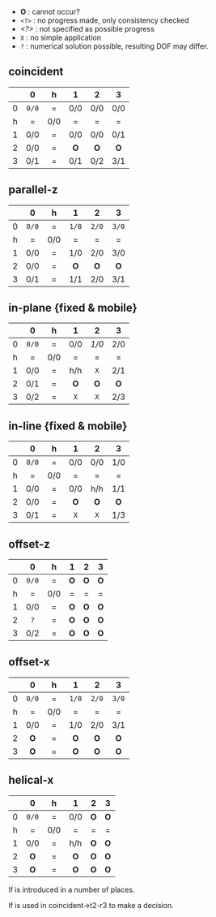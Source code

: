 
 * **O** : cannot occur?
 * `<?>` : no progress made, only consistency checked
 * *<?>* : not specified as possible progress
 * `X` : no simple application
 * `?` : numerical solution possible, resulting DOF may differ.


## coincident

|     |   0   |   h   |   1   |   2   |   3   |
|:---:|:-----:|:-----:|:-----:|:-----:|:-----:|
|  0  | `0/0` |   =   |  0/0  |  0/0  |  0/0  |
|  h  |   =   |  0/0  |   =   |   =   |   =   |
|  1  |  0/0  |   =   |  0/0  |  0/0  |  0/1  |
|  2  |  0/0  |   =   | **O** | **O** | **O** |
|  3  |  0/1  |   =   |  0/1  |  0/2  |  3/1  |

## parallel-z

|     |   0   |   h   |   1   |   2   |   3   |
|:---:|:-----:|:-----:|:-----:|:-----:|:-----:|
|  0  | `0/0` |   =   | `1/0` | `2/0` | `3/0` |
|  h  |   =   |  0/0  |   =   |   =   |   =   |
|  1  |  0/0  |   =   |  1/0  |  2/0  |  3/0  |
|  2  |  0/0  |   =   | **O** | **O** | **O** |
|  3  |  0/1  |   =   |  1/1  |  2/0  |  3/1  |


## in-plane {fixed & mobile}

|     |   0   |   h   |   1   |   2   |   3   |
|:---:|:-----:|:-----:|:-----:|:-----:|:-----:|
|  0  | `0/0` |   =   |  0/0  | *1/0* |  2/0  |
|  h  |   =   |  0/0  |   =   |   =   |   =   |
|  1  |  0/0  |   =   |  h/h  |  `X`  |  2/1  |
|  2  |  0/1  |   =   | **O** | **O** | **O** |
|  3  |  0/2  |   =   |  `X`  |  `X`  |  2/3  |

## in-line {fixed & mobile}

|     |   0   |   h   |   1   |   2   |   3   |
|:---:|:-----:|:-----:|:-----:|:-----:|:-----:|
|  0  | `0/0` |   =   |  0/0  |  0/0  |  1/0  |
|  h  |   =   |  0/0  |   =   |   =   |   =   |
|  1  |  0/0  |   =   |  0/0  |  h/h  |  1/1  |
|  2  |  0/0  |   =   | **O** | **O** | **O** |
|  3  |  0/1  |   =   |  `X`  |  `X`  |  1/3  |





## offset-z

|     |   0   |   h   |   1   |   2   |   3   |
|:---:|:-----:|:-----:|:-----:|:-----:|:-----:|
|  0  | `0/0` |   =   | **O** | **O** | **O** |
|  h  |   =   |  0/0  |   =   |   =   |   =   |
|  1  |  0/0  |   =   | **O** | **O** | **O** |
|  2  |  `?`  |   =   | **O** | **O** | **O** |
|  3  |  0/2  |   =   | **O** | **O** | **O** |


## offset-x

|     |   0   |   h   |   1   |   2   |   3   |
|:---:|:-----:|:-----:|:-----:|:-----:|:-----:|
|  0  | `0/0` |   =   | `1/0` | `2/0` | `3/0` |
|  h  |   =   |  0/0  |   =   |   =   |   =   |
|  1  |  0/0  |   =   |  1/0  |  2/0  |  3/1  |
|  2  | **O** |   =   | **O** | **O** | **O** |
|  3  | **O** |   =   | **O** | **O** | **O** |

## helical-x

|     |   0   |   h   |   1   |   2   |   3   |
|:---:|:-----:|:-----:|:-----:|:-----:|:-----:|
|  0  | `0/0` |   =   |  0/0  | **O** | **O** |
|  h  |   =   |  0/0  |   =   |   =   |   =   |
|  1  |  0/0  |   =   |  h/h  | **O** | **O** |
|  2  | **O** |   =   | **O** | **O** | **O** |
|  3  | **O** |   =   | **O** | **O** | **O** |


lf is introduced in a number of places.

lf is used in coincident->t2-r3 to make a decision.
